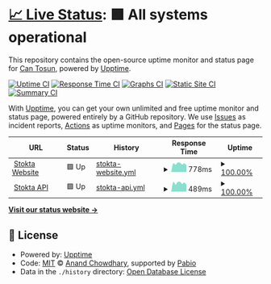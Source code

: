 # [📈 Live Status](https://Cantsn.github.io/stokta-upptime): <!--live status--> **🟩 All systems operational**

This repository contains the open-source uptime monitor and status page for [Can Tosun](https://Cantsn.github.io/stokta-upptime), powered by [Upptime](https://github.com/upptime/upptime).

[![Uptime CI](https://github.com/Cantsn/stokta-upptime/workflows/Uptime%20CI/badge.svg)](https://github.com/Cantsn/stokta-upptime/actions?query=workflow%3A%22Uptime+CI%22)
[![Response Time CI](https://github.com/Cantsn/stokta-upptime/workflows/Response%20Time%20CI/badge.svg)](https://github.com/Cantsn/stokta-upptime/actions?query=workflow%3A%22Response+Time+CI%22)
[![Graphs CI](https://github.com/Cantsn/stokta-upptime/workflows/Graphs%20CI/badge.svg)](https://github.com/Cantsn/stokta-upptime/actions?query=workflow%3A%22Graphs+CI%22)
[![Static Site CI](https://github.com/Cantsn/stokta-upptime/workflows/Static%20Site%20CI/badge.svg)](https://github.com/Cantsn/stokta-upptime/actions?query=workflow%3A%22Static+Site+CI%22)
[![Summary CI](https://github.com/Cantsn/stokta-upptime/workflows/Summary%20CI/badge.svg)](https://github.com/Cantsn/stokta-upptime/actions?query=workflow%3A%22Summary+CI%22)

With [Upptime](https://upptime.js.org), you can get your own unlimited and free uptime monitor and status page, powered entirely by a GitHub repository. We use [Issues](https://github.com/Cantsn/stokta-upptime/issues) as incident reports, [Actions](https://github.com/Cantsn/stokta-upptime/actions) as uptime monitors, and [Pages](https://Cantsn.github.io/stokta-upptime) for the status page.

<!--start: status pages-->
<!-- This summary is generated by Upptime (https://github.com/upptime/upptime) -->
<!-- Do not edit this manually, your changes will be overwritten -->
<!-- prettier-ignore -->
| URL | Status | History | Response Time | Uptime |
| --- | ------ | ------- | ------------- | ------ |
| <img alt="" src="https://icons.duckduckgo.com/ip3/www.stokta.app.ico" height="13"> [Stokta Website](https://www.stokta.app) | 🟩 Up | [stokta-website.yml](https://github.com/Cantsn/stokta-upptime/commits/HEAD/history/stokta-website.yml) | <details><summary><img alt="Response time graph" src="./graphs/stokta-website/response-time-week.png" height="20"> 778ms</summary><br><a href="https://Cantsn.github.io/stokta-upptime/history/stokta-website"><img alt="Response time 537" src="https://img.shields.io/endpoint?url=https%3A%2F%2Fraw.githubusercontent.com%2FCantsn%2Fstokta-upptime%2FHEAD%2Fapi%2Fstokta-website%2Fresponse-time.json"></a><br><a href="https://Cantsn.github.io/stokta-upptime/history/stokta-website"><img alt="24-hour response time 1163" src="https://img.shields.io/endpoint?url=https%3A%2F%2Fraw.githubusercontent.com%2FCantsn%2Fstokta-upptime%2FHEAD%2Fapi%2Fstokta-website%2Fresponse-time-day.json"></a><br><a href="https://Cantsn.github.io/stokta-upptime/history/stokta-website"><img alt="7-day response time 778" src="https://img.shields.io/endpoint?url=https%3A%2F%2Fraw.githubusercontent.com%2FCantsn%2Fstokta-upptime%2FHEAD%2Fapi%2Fstokta-website%2Fresponse-time-week.json"></a><br><a href="https://Cantsn.github.io/stokta-upptime/history/stokta-website"><img alt="30-day response time 543" src="https://img.shields.io/endpoint?url=https%3A%2F%2Fraw.githubusercontent.com%2FCantsn%2Fstokta-upptime%2FHEAD%2Fapi%2Fstokta-website%2Fresponse-time-month.json"></a><br><a href="https://Cantsn.github.io/stokta-upptime/history/stokta-website"><img alt="1-year response time 537" src="https://img.shields.io/endpoint?url=https%3A%2F%2Fraw.githubusercontent.com%2FCantsn%2Fstokta-upptime%2FHEAD%2Fapi%2Fstokta-website%2Fresponse-time-year.json"></a></details> | <details><summary><a href="https://Cantsn.github.io/stokta-upptime/history/stokta-website">100.00%</a></summary><a href="https://Cantsn.github.io/stokta-upptime/history/stokta-website"><img alt="All-time uptime 97.72%" src="https://img.shields.io/endpoint?url=https%3A%2F%2Fraw.githubusercontent.com%2FCantsn%2Fstokta-upptime%2FHEAD%2Fapi%2Fstokta-website%2Fuptime.json"></a><br><a href="https://Cantsn.github.io/stokta-upptime/history/stokta-website"><img alt="24-hour uptime 100.00%" src="https://img.shields.io/endpoint?url=https%3A%2F%2Fraw.githubusercontent.com%2FCantsn%2Fstokta-upptime%2FHEAD%2Fapi%2Fstokta-website%2Fuptime-day.json"></a><br><a href="https://Cantsn.github.io/stokta-upptime/history/stokta-website"><img alt="7-day uptime 100.00%" src="https://img.shields.io/endpoint?url=https%3A%2F%2Fraw.githubusercontent.com%2FCantsn%2Fstokta-upptime%2FHEAD%2Fapi%2Fstokta-website%2Fuptime-week.json"></a><br><a href="https://Cantsn.github.io/stokta-upptime/history/stokta-website"><img alt="30-day uptime 100.00%" src="https://img.shields.io/endpoint?url=https%3A%2F%2Fraw.githubusercontent.com%2FCantsn%2Fstokta-upptime%2FHEAD%2Fapi%2Fstokta-website%2Fuptime-month.json"></a><br><a href="https://Cantsn.github.io/stokta-upptime/history/stokta-website"><img alt="1-year uptime 97.72%" src="https://img.shields.io/endpoint?url=https%3A%2F%2Fraw.githubusercontent.com%2FCantsn%2Fstokta-upptime%2FHEAD%2Fapi%2Fstokta-website%2Fuptime-year.json"></a></details>
| <img alt="" src="https://icons.duckduckgo.com/ip3/api.stokta.app.ico" height="13"> [Stokta API](https://api.stokta.app/api/health) | 🟩 Up | [stokta-api.yml](https://github.com/Cantsn/stokta-upptime/commits/HEAD/history/stokta-api.yml) | <details><summary><img alt="Response time graph" src="./graphs/stokta-api/response-time-week.png" height="20"> 489ms</summary><br><a href="https://Cantsn.github.io/stokta-upptime/history/stokta-api"><img alt="Response time 737" src="https://img.shields.io/endpoint?url=https%3A%2F%2Fraw.githubusercontent.com%2FCantsn%2Fstokta-upptime%2FHEAD%2Fapi%2Fstokta-api%2Fresponse-time.json"></a><br><a href="https://Cantsn.github.io/stokta-upptime/history/stokta-api"><img alt="24-hour response time 489" src="https://img.shields.io/endpoint?url=https%3A%2F%2Fraw.githubusercontent.com%2FCantsn%2Fstokta-upptime%2FHEAD%2Fapi%2Fstokta-api%2Fresponse-time-day.json"></a><br><a href="https://Cantsn.github.io/stokta-upptime/history/stokta-api"><img alt="7-day response time 489" src="https://img.shields.io/endpoint?url=https%3A%2F%2Fraw.githubusercontent.com%2FCantsn%2Fstokta-upptime%2FHEAD%2Fapi%2Fstokta-api%2Fresponse-time-week.json"></a><br><a href="https://Cantsn.github.io/stokta-upptime/history/stokta-api"><img alt="30-day response time 488" src="https://img.shields.io/endpoint?url=https%3A%2F%2Fraw.githubusercontent.com%2FCantsn%2Fstokta-upptime%2FHEAD%2Fapi%2Fstokta-api%2Fresponse-time-month.json"></a><br><a href="https://Cantsn.github.io/stokta-upptime/history/stokta-api"><img alt="1-year response time 737" src="https://img.shields.io/endpoint?url=https%3A%2F%2Fraw.githubusercontent.com%2FCantsn%2Fstokta-upptime%2FHEAD%2Fapi%2Fstokta-api%2Fresponse-time-year.json"></a></details> | <details><summary><a href="https://Cantsn.github.io/stokta-upptime/history/stokta-api">100.00%</a></summary><a href="https://Cantsn.github.io/stokta-upptime/history/stokta-api"><img alt="All-time uptime 95.24%" src="https://img.shields.io/endpoint?url=https%3A%2F%2Fraw.githubusercontent.com%2FCantsn%2Fstokta-upptime%2FHEAD%2Fapi%2Fstokta-api%2Fuptime.json"></a><br><a href="https://Cantsn.github.io/stokta-upptime/history/stokta-api"><img alt="24-hour uptime 100.00%" src="https://img.shields.io/endpoint?url=https%3A%2F%2Fraw.githubusercontent.com%2FCantsn%2Fstokta-upptime%2FHEAD%2Fapi%2Fstokta-api%2Fuptime-day.json"></a><br><a href="https://Cantsn.github.io/stokta-upptime/history/stokta-api"><img alt="7-day uptime 100.00%" src="https://img.shields.io/endpoint?url=https%3A%2F%2Fraw.githubusercontent.com%2FCantsn%2Fstokta-upptime%2FHEAD%2Fapi%2Fstokta-api%2Fuptime-week.json"></a><br><a href="https://Cantsn.github.io/stokta-upptime/history/stokta-api"><img alt="30-day uptime 100.00%" src="https://img.shields.io/endpoint?url=https%3A%2F%2Fraw.githubusercontent.com%2FCantsn%2Fstokta-upptime%2FHEAD%2Fapi%2Fstokta-api%2Fuptime-month.json"></a><br><a href="https://Cantsn.github.io/stokta-upptime/history/stokta-api"><img alt="1-year uptime 95.24%" src="https://img.shields.io/endpoint?url=https%3A%2F%2Fraw.githubusercontent.com%2FCantsn%2Fstokta-upptime%2FHEAD%2Fapi%2Fstokta-api%2Fuptime-year.json"></a></details>

<!--end: status pages-->

[**Visit our status website →**](https://Cantsn.github.io/stokta-upptime)

## 📄 License

- Powered by: [Upptime](https://github.com/upptime/upptime)
- Code: [MIT](./LICENSE) © [Anand Chowdhary](https://anandchowdhary.com), supported by [Pabio](https://pabio.com)
- Data in the `./history` directory: [Open Database License](https://opendatacommons.org/licenses/odbl/1-0/)
